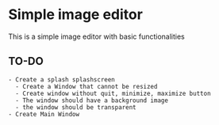 # Simple image editor
This is a simple image editor with basic functionalities


## TO-DO
    - Create a splash splashscreen
      - Create a Window that cannot be resized
      - Create window without quit, minimize, maximize button
      - The window should have a background image
      - the window should be transparent
    - Create Main Window